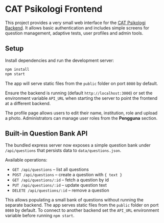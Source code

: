 # CAT Psikologi Frontend

This project provides a very small web interface for the [CAT Psikologi Backend](https://github.com/cicero78M/CAT_Psikologi_Backend). It allows basic authentication and includes simple screens for question management, adaptive tests, user profiles and admin tools.

## Setup

Install dependencies and run the development server:

```bash
npm install
npm start
```

The app will serve static files from the `public` folder on port `8080` by default.

Ensure the backend is running (default `http://localhost:3000`) or set the environment variable `API_URL` when starting the server to point the frontend at a different backend.

The profile page allows users to edit their name, institution, role and upload a photo. Administrators can manage user roles from the **Pengguna** section.

## Built-in Question Bank API

The bundled express server now exposes a simple question bank under `/api/questions` that persists data to `data/questions.json`.

Available operations:

- `GET /api/questions` – list all questions
- `POST /api/questions` – create a question with `{ text }`
- `GET /api/questions/:id` – fetch a question by id
- `PUT /api/questions/:id` – update question text
- `DELETE /api/questions/:id` – remove a question

This allows populating a small bank of questions without running the separate backend.
The app serves static files from the `public` folder on port `8080` by default. To connect to another backend set the `API_URL` environment variable before running `npm start`.

